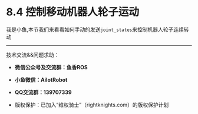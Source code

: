 # 8.4 控制移动机器人轮子运动

我是小鱼,本节我们来看看如何手动的发送`joint_states`来控制机器人轮子连续转动











--------------

技术交流&&问题求助：

- **微信公众号及交流群：鱼香ROS**
- **小鱼微信：AiIotRobot**
- **QQ交流群：139707339**

- 版权保护：已加入“维权骑士”（rightknights.com）的版权保护计划
